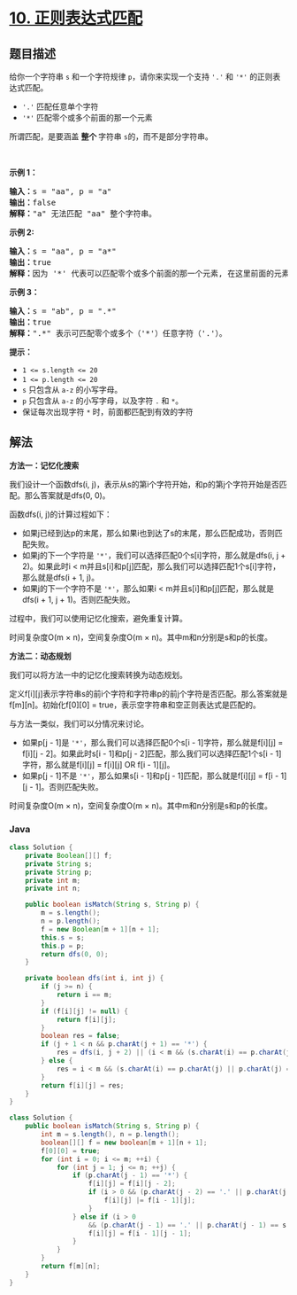 # [10. 正则表达式匹配](https://leetcode.cn/problems/regular-expression-matching)

## 题目描述

<p>给你一个字符串&nbsp;<code>s</code>&nbsp;和一个字符规律&nbsp;<code>p</code>，请你来实现一个支持 <code>'.'</code>&nbsp;和&nbsp;<code>'*'</code>&nbsp;的正则表达式匹配。</p>

<ul>
	<li><code>'.'</code> 匹配任意单个字符</li>
	<li><code>'*'</code> 匹配零个或多个前面的那一个元素</li>
</ul>

<p>所谓匹配，是要涵盖&nbsp;<strong>整个&nbsp;</strong>字符串&nbsp;<code>s</code>的，而不是部分字符串。</p>
&nbsp;

<p><strong>示例 1：</strong></p>

<pre>
<strong>输入：</strong>s = "aa", p = "a"
<strong>输出：</strong>false
<strong>解释：</strong>"a" 无法匹配 "aa" 整个字符串。
</pre>

<p><strong>示例 2:</strong></p>

<pre>
<strong>输入：</strong>s = "aa", p = "a*"
<strong>输出：</strong>true
<strong>解释：</strong>因为 '*' 代表可以匹配零个或多个前面的那一个元素, 在这里前面的元素就是 'a'。因此，字符串 "aa" 可被视为 'a' 重复了一次。
</pre>

<p><strong>示例&nbsp;3：</strong></p>

<pre>
<strong>输入：</strong>s = "ab", p = ".*"
<strong>输出：</strong>true
<strong>解释：</strong>".*" 表示可匹配零个或多个（'*'）任意字符（'.'）。
</pre>

<p><strong>提示：</strong></p>

<ul>
	<li><code>1 &lt;= s.length&nbsp;&lt;= 20</code></li>
	<li><code>1 &lt;= p.length&nbsp;&lt;= 20</code></li>
	<li><code>s</code>&nbsp;只包含从&nbsp;<code>a-z</code>&nbsp;的小写字母。</li>
	<li><code>p</code>&nbsp;只包含从&nbsp;<code>a-z</code>&nbsp;的小写字母，以及字符&nbsp;<code>.</code>&nbsp;和&nbsp;<code>*</code>。</li>
	<li>保证每次出现字符&nbsp;<code>*</code> 时，前面都匹配到有效的字符</li>
</ul>

## 解法

**方法一：记忆化搜索**

我们设计一个函数dfs(i, j)，表示从s的第i个字符开始，和p的第j个字符开始是否匹配。那么答案就是dfs(0, 0)。

函数dfs(i, j)的计算过程如下：

-   如果j已经到达p的末尾，那么如果i也到达了s的末尾，那么匹配成功，否则匹配失败。
-   如果j的下一个字符是 `'*'`，我们可以选择匹配0个s[i]字符，那么就是dfs(i, j + 2)。如果此时i < m并且s[i]和p[j]匹配，那么我们可以选择匹配1个s[i]字符，那么就是dfs(i + 1, j)。
-   如果j的下一个字符不是 `'*'`，那么如果i < m并且s[i]和p[j]匹配，那么就是dfs(i + 1, j + 1)。否则匹配失败。

过程中，我们可以使用记忆化搜索，避免重复计算。

时间复杂度O(m × n)，空间复杂度O(m × n)。其中m和n分别是s和p的长度。

**方法二：动态规划**

我们可以将方法一中的记忆化搜索转换为动态规划。

定义f[i][j]表示字符串s的前i个字符和字符串p的前j个字符是否匹配。那么答案就是f[m][n]。初始化f[0][0] = true，表示空字符串和空正则表达式是匹配的。

与方法一类似，我们可以分情况来讨论。

-   如果p[j - 1]是 `'*'`，那么我们可以选择匹配0个s[i - 1]字符，那么就是f[i][j] = f[i][j - 2]。如果此时s[i - 1]和p[j - 2]匹配，那么我们可以选择匹配1个s[i - 1]字符，那么就是f[i][j] = f[i][j] OR f[i - 1][j]。
-   如果p[j - 1]不是 `'*'`，那么如果s[i - 1]和p[j - 1]匹配，那么就是f[i][j] = f[i - 1][j - 1]。否则匹配失败。

时间复杂度O(m × n)，空间复杂度O(m × n)。其中m和n分别是s和p的长度。

### **Java**

```java
class Solution {
    private Boolean[][] f;
    private String s;
    private String p;
    private int m;
    private int n;

    public boolean isMatch(String s, String p) {
        m = s.length();
        n = p.length();
        f = new Boolean[m + 1][n + 1];
        this.s = s;
        this.p = p;
        return dfs(0, 0);
    }

    private boolean dfs(int i, int j) {
        if (j >= n) {
            return i == m;
        }
        if (f[i][j] != null) {
            return f[i][j];
        }
        boolean res = false;
        if (j + 1 < n && p.charAt(j + 1) == '*') {
            res = dfs(i, j + 2) || (i < m && (s.charAt(i) == p.charAt(j) || p.charAt(j) == '.') && dfs(i + 1, j));
        } else {
            res = i < m && (s.charAt(i) == p.charAt(j) || p.charAt(j) == '.') && dfs(i + 1, j + 1);
        }
        return f[i][j] = res;
    }
}
```

```java
class Solution {
    public boolean isMatch(String s, String p) {
        int m = s.length(), n = p.length();
        boolean[][] f = new boolean[m + 1][n + 1];
        f[0][0] = true;
        for (int i = 0; i <= m; ++i) {
            for (int j = 1; j <= n; ++j) {
                if (p.charAt(j - 1) == '*') {
                    f[i][j] = f[i][j - 2];
                    if (i > 0 && (p.charAt(j - 2) == '.' || p.charAt(j - 2) == s.charAt(i - 1))) {
                        f[i][j] |= f[i - 1][j];
                    }
                } else if (i > 0
                    && (p.charAt(j - 1) == '.' || p.charAt(j - 1) == s.charAt(i - 1))) {
                    f[i][j] = f[i - 1][j - 1];
                }
            }
        }
        return f[m][n];
    }
}
```
